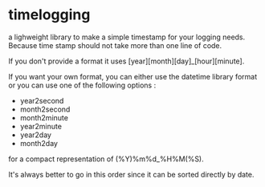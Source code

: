 # timelogging
a lighweight library to make a simple timestamp for your logging needs. Because time stamp should not take more than one line of code.

If you don't provide a format it uses [year][month][day]_[hour][minute]. 

If you want your own format, you can either use the datetime library format or you can use one of the following options :
- year2second
- month2second
- month2minute
- year2minute
- year2day
- month2day

for a compact representation of (%Y)%m%d_%H%M(%S). 

It's always better to go in this order since it can be sorted directly by date.